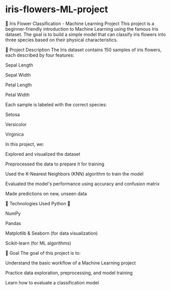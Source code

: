 # iris-flowers-ML-project
🌸 Iris Flower Classification - Machine Learning Project
This project is a beginner-friendly introduction to Machine Learning using the famous Iris dataset. The goal is to build a simple model that can classify iris flowers into three species based on their physical characteristics.

📌 Project Description
The Iris dataset contains 150 samples of iris flowers, each described by four features:

Sepal Length

Sepal Width

Petal Length

Petal Width

Each sample is labeled with the correct species:

Setosa

Versicolor

Virginica

In this project, we:

Explored and visualized the dataset

Preprocessed the data to prepare it for training

Used the K-Nearest Neighbors (KNN) algorithm to train the model

Evaluated the model's performance using accuracy and confusion matrix

Made predictions on new, unseen data

🔧 Technologies Used
Python 🐍

NumPy

Pandas

Matplotlib & Seaborn (for data visualization)

Scikit-learn (for ML algorithms)

🎯 Goal
The goal of this project is to:

Understand the basic workflow of a Machine Learning project

Practice data exploration, preprocessing, and model training

Learn how to evaluate a classification model

